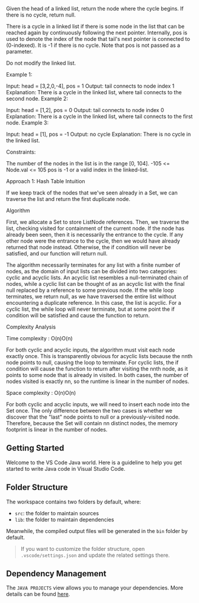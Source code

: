 Given the head of a linked list, return the node where the cycle begins. If there is no cycle, return null.

There is a cycle in a linked list if there is some node in the list that can be reached again by continuously following the next pointer. Internally, pos is used to denote the index of the node that tail's next pointer is connected to (0-indexed). It is -1 if there is no cycle. Note that pos is not passed as a parameter.

Do not modify the linked list.

 

Example 1:


Input: head = [3,2,0,-4], pos = 1
Output: tail connects to node index 1
Explanation: There is a cycle in the linked list, where tail connects to the second node.
Example 2:


Input: head = [1,2], pos = 0
Output: tail connects to node index 0
Explanation: There is a cycle in the linked list, where tail connects to the first node.
Example 3:


Input: head = [1], pos = -1
Output: no cycle
Explanation: There is no cycle in the linked list.
 

Constraints:

The number of the nodes in the list is in the range [0, 104].
-105 <= Node.val <= 105
pos is -1 or a valid index in the linked-list.

Approach 1: Hash Table
Intuition

If we keep track of the nodes that we've seen already in a Set, we can traverse the list and return the first duplicate node.

Algorithm

First, we allocate a Set to store ListNode references. Then, we traverse the list, checking visited for containment of the current node. If the node has already been seen, then it is necessarily the entrance to the cycle. If any other node were the entrance to the cycle, then we would have already returned that node instead. Otherwise, the if condition will never be satisfied, and our function will return null.

The algorithm necessarily terminates for any list with a finite number of nodes, as the domain of input lists can be divided into two categories: cyclic and acyclic lists. An acyclic list resembles a null-terminated chain of nodes, while a cyclic list can be thought of as an acyclic list with the final null replaced by a reference to some previous node. If the while loop terminates, we return null, as we have traversed the entire list without encountering a duplicate reference. In this case, the list is acyclic. For a cyclic list, the while loop will never terminate, but at some point the if condition will be satisfied and cause the function to return.


Complexity Analysis

Time complexity : O(n)O(n)

For both cyclic and acyclic inputs, the algorithm must visit each node exactly once. This is transparently obvious for acyclic lists because the nnth node points to null, causing the loop to terminate. For cyclic lists, the if condition will cause the function to return after visiting the nnth node, as it points to some node that is already in visited. In both cases, the number of nodes visited is exactly nn, so the runtime is linear in the number of nodes.

Space complexity : O(n)O(n)

For both cyclic and acyclic inputs, we will need to insert each node into the Set once. The only difference between the two cases is whether we discover that the "last" node points to null or a previously-visited node. Therefore, because the Set will contain nn distinct nodes, the memory footprint is linear in the number of nodes.

## Getting Started

Welcome to the VS Code Java world. Here is a guideline to help you get started to write Java code in Visual Studio Code.

## Folder Structure

The workspace contains two folders by default, where:

- `src`: the folder to maintain sources
- `lib`: the folder to maintain dependencies

Meanwhile, the compiled output files will be generated in the `bin` folder by default.

> If you want to customize the folder structure, open `.vscode/settings.json` and update the related settings there.

## Dependency Management

The `JAVA PROJECTS` view allows you to manage your dependencies. More details can be found [here](https://github.com/microsoft/vscode-java-dependency#manage-dependencies).
